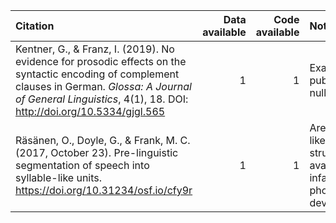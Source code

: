 
<table>
<colgroup>
<col width="48%" />
<col width="3%" />
<col width="3%" />
<col width="18%" />
<col width="25%" />
</colgroup>
<thead>
<tr class="header">
<th align="left">Citation</th>
<th align="right">Data available</th>
<th align="right">Code available</th>
<th align="left">Notes</th>
<th align="left">Links</th>
</tr>
</thead>
<tbody>
<tr class="odd">
<td align="left">Kentner, G., &amp; Franz, I. (2019). No evidence for prosodic effects on the syntactic encoding of complement clauses in German. <em>Glossa: A Journal of General Linguistics</em>, 4(1), 18. DOI: <a href="http://doi.org/10.5334/gjgl.565" class="uri">http://doi.org/10.5334/gjgl.565</a></td>
<td align="right">1</td>
<td align="right">1</td>
<td align="left">Example of publishing null findings.</td>
<td align="left"><a href="https://www.glossa-journal.org/article/10.5334/gjgl.565/">article</a> <a href="https://doi.org/10.5334/gjgl.565.s1">code</a></td>
</tr>
<tr class="even">
<td align="left">Räsänen, O., Doyle, G., &amp; Frank, M. C. (2017, October 23). Pre-linguistic segmentation of speech into syllable-like units. <a href="https://doi.org/10.31234/osf.io/cfy9r" class="uri">https://doi.org/10.31234/osf.io/cfy9r</a></td>
<td align="right">1</td>
<td align="right">1</td>
<td align="left">Are syllable-like structures available to infants before phonological development?</td>
<td align="left"><a href="https://psyarxiv.com/cfy9r/">article</a> <a href="https://osf.io/86wmj/">code</a></td>
</tr>
</tbody>
</table>
